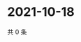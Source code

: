 # 2021-10-18

共 0 条

<!-- BEGIN WEIBO -->
<!-- 最后更新时间 Mon Oct 18 2021 14:10:23 GMT+0800 (China Standard Time) -->

<!-- END WEIBO -->
